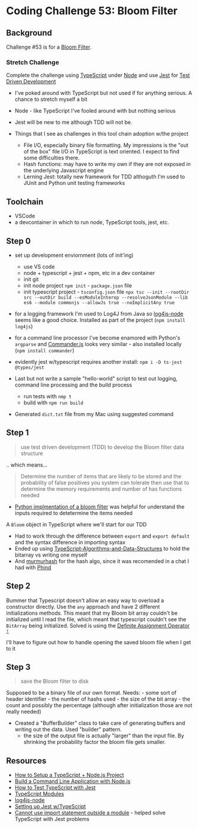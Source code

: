# Coding Challenge 53: Bloom Filter

## Background

Challenge #53 is for a [Bloom Filter](https://codingchallenges.fyi/challenges/challenge-bloom/). 

### Stretch Challenge

Complete the challenge using [TypeScript](https://www.typescriptlang.org/) under [Node](https://nodejs.org/en) and use [Jest](https://jestjs.io/) for [Test Driven Development](https://martinfowler.com/bliki/TestDrivenDevelopment.html)
- I've poked around with TypeScript but not used if for anything serious. A chance to stretch myself a bit
- Node - like TypeScript I've fooled around with but nothing serious
- Jest will be new to me although TDD will not be.

- Things that I see as challenges in this tool chain adoption w/the project
    - File I/O, especially binary file formatting. My impressions is the "out of the box" file I/O in TypeScript is text oriented. I expect to find some difficulties there.
    - Hash functions: may have to write my own if they are not exposed in the underlying Javascript engine
    - Lerning Jest: totally new framework for TDD althoguth I'm used to JUnit and Python unit testing frameworks

## Toolchain
- VSCode
- a devcontainer in which to run node, TypeScript tools, jest, etc.


## Step 0
- set up development enviornment (lots of init'ing)
    - use VS code
    - node + typescript + jest + npm, etc in a dev container
    - init git
    - init node project `npm init` - `package.json` file
    - init typescript project - `tsconfig.json` file
        `npx tsc --init --rootDir src --outDir build --esModuleInterop --resolveJsonModule --lib es6 --module commonjs --allowJs true --noImplicitAny true`
- for a logging framework I'm used to Log4J from Java so [log4js-node](https://github.com/log4js-node/log4js-node) seems like a good choice. Installed as part of the project (`npm install log4js`)
- for a command line processor I've become enamored with Python's `argparse` and [Commander.js](https://github.com/tj/commander.js) looks very similar - also installed locally (`npm install commander`)
- evidently jest w/typescript requires another install: `npm i -D ts-jest @types/jest`

- Last but not write a sample "hello-world" script to test out logging, command line processing and the build process
    - run tests with `nmp t`
    - build with `npm run build`

- Generated `dict.txt` file from my Mac using suggested command

## Step 1

> use test driven development (TDD) to develop the Bloom filter data structure

.. which means...

> Determine the number of items that are likely to be stored and the probability of false positives you system can tolerate then use that to determine the memory requirements and number of has functions needed

- [Python implmentation of a bloom filter](https://www.geeksforgeeks.org/bloom-filters-introduction-and-python-implementation/) was helpful for understand the inputs required to detetermine the items needed

A `Bloom` object in TypeScript where we'll start for our TDD

- Had to work through the difference between `export` and `export default` and the syntax difference in importing syntax
- Ended up using [TypeScript-Algorithms-and-Data-Structures](https://github.com/sularome/TypeScript-Algorithms-and-Data-Structures) to hold the bitarray vs writing one myself
- And [murmurhash](https://github.com/perezd/node-murmurhash) for the hash algo, since it was recomended in a chat I had with [Phind](https://www.phind.com)

## Step 2

Bummer that Typescript doesn't allow an easy way to overload a constructor directly. Use the `any` approach and have 2 different initializations methods. This meant that my Bloom bit array couldn't be initialized until I read the file, which meant that typescript couldn't see the `BitArray` being initialized. Solved is using the [Definite Assignment Operator `!`](https://blake-wood-bst.medium.com/typescript-definite-assignment-operator-2ae02506c783)

I'll have to figure out how to handle opening the saved bloom file when I get to it

## Step 3

> save the Bloom filter to disk

Supposed to be a binary file of our own format. Needs:
    - some sort of header identifier
    - the number of hashs used
    - the size of the bit array
    - the count and possibly the percentage (although after initialization those are not really needed)

- Created a "BufferBuilder" class to take care of generating buffers and writing out the data. Used "builder" pattern.
    - the size of the output file is actually "larger" than the input file. By shrinking the probability factor the bloom file gets smaller.


## Resources
- [How to Setup a TypeScript + Node.js Project](https://khalilstemmler.com/blogs/typescript/node-starter-project/)
- [Build a Command Line Application with Node.js](https://developer.okta.com/blog/2019/06/18/command-line-app-with-nodejs)
- [How to Test TypeScript with Jest](https://medium.com/nerd-for-tech/testing-typescript-with-jest-290eaee9479d)
- [TypeScript Modules](https://www.typescriptlang.org/docs/handbook/2/modules.html)
- [log4js-node](https://www.npmjs.com/package/log4js)
- [Setting up Jest w/TypeScript](https://blog.logrocket.com/testing-typescript-apps-using-jest/)
- [Cannot use import statement outside a module](https://stackoverflow.com/questions/61781271/jest-wont-transform-the-module-syntaxerror-cannot-use-import-statement-outsi) - helped solve TypeScript with Jest problems


